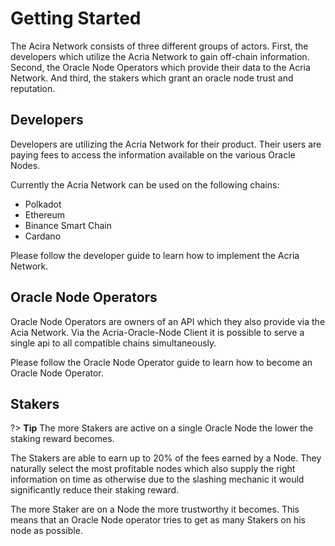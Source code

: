 # Getting Started

The Acira Network consists of three different groups of actors. First, the developers which utilize the Acria Network to gain off-chain information. Second, the Oracle Node Operators which provide their data to the Acria Network. And third, the stakers which grant an oracle node trust and reputation.

## Developers

Developers are utilizing the Acria Network for their product. Their users are paying fees to access the information available on the various Oracle Nodes. 

Currently the Acria Network can be used on the following chains:
- Polkadot
- Ethereum
- Binance Smart Chain
- Cardano

Please follow the developer guide to learn how to implement the Acria Network.

## Oracle Node Operators

Oracle Node Operators are owners of an API which they also provide via the Acia Network. Via the Acria-Oracle-Node Client it is possible to serve a single api to all compatible chains simultaneously.

Please follow the Oracle Node Operator guide to learn how to become an Oracle Node Operator.

## Stakers

?> **Tip** The more Stakers are active on a single Oracle Node the lower the staking reward becomes.

The Stakers are able to earn up to 20% of the fees earned by a Node. They naturally select the most profitable nodes which also supply the right information on time as otherwise due to the slashing mechanic it would significantly reduce their staking reward.

The more Staker are on a Node the more trustworthy it becomes. This means that an Oracle Node operator tries to get as many Stakers on his node as possible.
